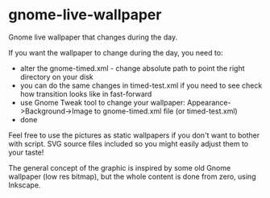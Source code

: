 # gnome-live-wallpaper
Gnome live wallpaper that changes during the day.



If you want the wallpaper to change during the day, you need to:
* alter the gnome-timed.xml - change absolute path to point the right directory on your disk
* you can do the same changes in timed-test.xml if you need to see check how transition looks like in fast-forward
* use Gnome Tweak tool to change your wallpaper: Appearance->Background->Image to gnome-timed.xml file (or timed-test.xml)
* done

Feel free to use the pictures as static wallpapers if you don't want to bother with script. 
SVG source files included so you might easily adjust them to your taste!

The general concept of the graphic is inspired by some old Gnome wallpaper (low res bitmap), but the whole content is done from zero, using Inkscape.
